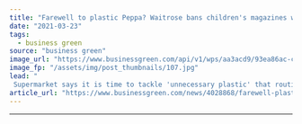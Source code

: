 ```yaml
---
title: "Farewell to plastic Peppa? Waitrose bans children's magazines with 'excessive' plastic toy giveaways"
date: "2021-03-23"
tags: 
  - business green
source: "business green"
image_url: "https://www.businessgreen.com/api/v1/wps/aa3acd9/93ea86ac-ce14-4960-a0cd-6f1958361178/1/Plastic-Toys-185x114.jpg"
image_fp: "/assets/img/post_thumbnails/107.jpg"
lead: "
 Supermarket says it is time to tackle 'unnecessary plastic' that routinely accompanies children's magazines ..."
article_url: "https://www.businessgreen.com/news/4028868/farewell-plastic-peppa-waitrose-bans-children-magazines-excessive-plastic-toy-giveaways"
---
```


---
